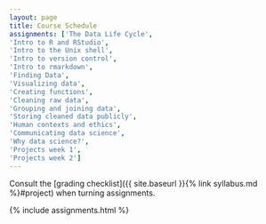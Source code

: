 ```yaml
---
layout: page
title: Course Schedule
assignments: ['The Data Life Cycle',
'Intro to R and RStudio',
'Intro to the Unix shell',
'Intro to version control',
'Intro to rmarkdown',
'Finding Data',
'Visualizing data',
'Creating functions',
'Cleaning raw data',
'Grouping and joining data',
'Storing cleaned data publicly',
'Human contexts and ethics',
'Communicating data science',
'Why data science?',
'Projects week 1',
'Projects week 2']
---
```


Consult the [grading checklist]({{ site.baseurl }}{% link syllabus.md %}#project) when turning assignments.

{% include assignments.html %}



<!-- Schedule Management
- Update the `assignments:` list with `title:` from `assignments/` files.
- Add 'Template' to `assignments:` to view the course template from `docs/`.
- The remaining content should be left AS IS.
-->
